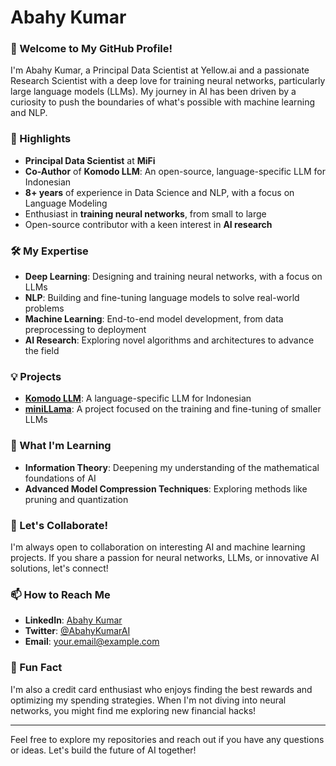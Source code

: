 # Abahy Kumar

### 👋 Welcome to My GitHub Profile!

I'm Abahy Kumar, a Principal Data Scientist at Yellow.ai and a passionate Research Scientist with a deep love for training neural networks, particularly large language models (LLMs). My journey in AI has been driven by a curiosity to push the boundaries of what's possible with machine learning and NLP.

### 🌟 Highlights

- **Principal Data Scientist** at **MiFi**
- **Co-Author** of **Komodo LLM**: An open-source, language-specific LLM for Indonesian
- **8+ years** of experience in Data Science and NLP, with a focus on Language Modeling
- Enthusiast in **training neural networks**, from small to large
- Open-source contributor with a keen interest in **AI research**

### 🛠️ My Expertise

- **Deep Learning**: Designing and training neural networks, with a focus on LLMs
- **NLP**: Building and fine-tuning language models to solve real-world problems
- **Machine Learning**: End-to-end model development, from data preprocessing to deployment
- **AI Research**: Exploring novel algorithms and architectures to advance the field

### 💡 Projects

- [**Komodo LLM**](https://github.com/your-repo/komodo-llm): A language-specific LLM for Indonesian
- [**miniLLama**](https://github.com/your-repo/minillama): A project focused on the training and fine-tuning of smaller LLMs

### 🌱 What I'm Learning

- **Information Theory**: Deepening my understanding of the mathematical foundations of AI
- **Advanced Model Compression Techniques**: Exploring methods like pruning and quantization

### 🚀 Let's Collaborate!

I'm always open to collaboration on interesting AI and machine learning projects. If you share a passion for neural networks, LLMs, or innovative AI solutions, let's connect!

### 📫 How to Reach Me

- **LinkedIn**: [Abahy Kumar](https://linkedin.com/in/your-profile)
- **Twitter**: [@AbahyKumarAI](https://twitter.com/your-profile)
- **Email**: your.email@example.com

### 🎨 Fun Fact

I'm also a credit card enthusiast who enjoys finding the best rewards and optimizing my spending strategies. When I'm not diving into neural networks, you might find me exploring new financial hacks!

---

Feel free to explore my repositories and reach out if you have any questions or ideas. Let's build the future of AI together!
